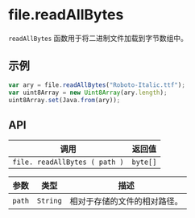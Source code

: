 # file.readAllBytes

`readAllBytes` 函数用于将二进制文件加载到字节数组中。

## 示例

```javascript
var ary = file.readAllBytes("Roboto-Italic.ttf");
var uint8Array = new Uint8Array(ary.length);
uint8Array.set(Java.from(ary));
```

## API

| 调用 | 返回值 |
|---|---|
| `file. readAllBytes ( path )` | `byte[]` |

| 参数 | 类型 | 描述 |
|---|---|---|
| `path` | `String` | 相对于存储的文件的相对路径。 |